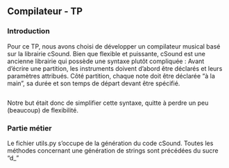 ## Compilateur - TP
### Introduction
Pour ce TP, nous avons choisi de développer un compilateur musical basé sur la librairie cSound.
Bien que flexible et puissante, cSound est une ancienne librairie qui possède une syntaxe plutôt compliquée : Avant d’écrire une partition, les instruments doivent d’abord être déclarés et leurs paramètres attribués. Côté partition, chaque note doit être déclarée “à la main”, sa durée et son temps de départ devant être spécifié.

```cSound

```
Notre but était donc de simplifier cette syntaxe, quitte à perdre un peu (beaucoup) de flexibilité.

### Partie métier

Le fichier utils.py s’occupe de la génération du code cSound. Toutes les méthodes concernant une génération de strings sont précédées du sucre “d_”

